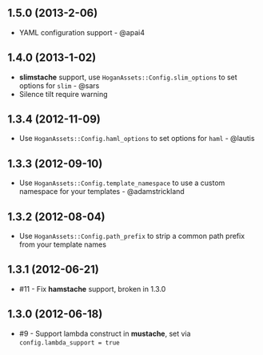 ## 1.5.0 (2013-2-06)

* YAML configuration support - @apai4

## 1.4.0 (2013-1-02)

* **slimstache** support, use `HoganAssets::Config.slim_options` to set options for `slim` - @sars
* Silence tilt require warning

## 1.3.4 (2012-11-09)

* Use `HoganAssets::Config.haml_options` to set options for `haml` - @lautis

## 1.3.3 (2012-09-10)

* Use `HoganAssets::Config.template_namespace` to use a custom namespace for your templates - @adamstrickland

## 1.3.2 (2012-08-04)

* Use `HoganAssets::Config.path_prefix` to strip a common path prefix from your template names

## 1.3.1 (2012-06-21)

* #11 - Fix **hamstache** support, broken in 1.3.0

## 1.3.0 (2012-06-18)

* #9 - Support lambda construct in **mustache**, set via `config.lambda_support = true`
